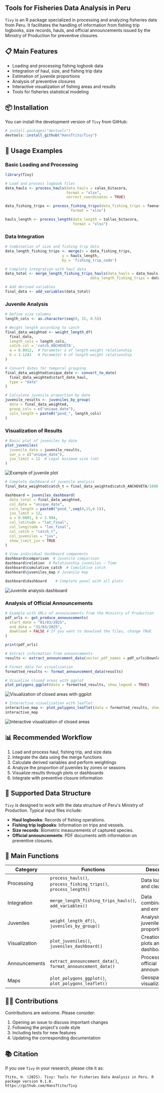 ## Tools for Fisheries Data Analysis in Peru

`Tivy` is an R package specialized in processing and analyzing fisheries data from Peru. It facilitates the handling of information from fishing trip logbooks, size records, hauls, and official announcements issued by the Ministry of Production for preventive closures.

## 📋 Main Features

- Loading and processing fishing logbook data
- Integration of haul, size, and fishing trip data
- Estimation of juvenile proportions
- Analysis of preventive closures
- Interactive visualization of fishing areas and results
- Tools for fisheries statistical modeling

## 📦 Installation

You can install the development version of `Tivy` from GitHub:

```r
# install.packages("devtools")
devtools::install_github("HansTtito/Tivy")
```

## 🚀 Usage Examples

### Basic Loading and Processing

```r
library(Tivy)

# Load and process logbook files
data_hauls <- process_hauls(data_hauls = calas_bitacora, 
                            format = "xlsx", 
                            correct_coordinates = TRUE)

data_fishing_trips <- process_fishing_trips(data_fishing_trips = faenas_bitacora, 
                              format = "xlsx")

hauls_length <- process_length(data_length = tallas_bitacora, 
                               format = "xlsx")
```

### Data Integration

```r
# Combination of size and fishing trip data
data_length_fishing_trips <- merge(x = data_fishing_trips, 
                          y = hauls_length, 
                          by = 'fishing_trip_code')

# Complete integration with haul data
data_total <- merge_length_fishing_trips_hauls(data_hauls = data_hauls, 
                                       data_length_fishing_trips = data_length_fishing_trips)

# Add derived variables
final_data <- add_variables(data_total)
```

### Juvenile Analysis

```r
# Define size columns
length_cols <- as.character(seq(8, 15, 0.5))

# Weight length according to catch
final_data_weighted <- weight_length_df(
  final_data, 
  length_cols = length_cols, 
  catch_col = 'catch_ANCHOVETA', 
  a = 0.0012,  # Parameter a of length-weight relationship
  b = 3.1242   # Parameter b of length-weight relationship
)

# Convert dates for temporal grouping
final_data_weighted$unique_date <- convert_to_date(
  final_data_weighted$start_date_haul, 
  type = "date"
)

# Calculate juvenile proportion by date
juvenile_results <- juveniles_by_group(
  data = final_data_weighted, 
  group_cols = c("unique_date"), 
  cols_length = paste0("pond_", length_cols)
)
```

### Visualization of Results

```r
# Basic plot of juveniles by date
plot_juveniles(
  juvenile_data = juvenile_results, 
  var_x = c("unique_date"),
  juv_limit = 12  # Legal minimum size (cm)
)
```

![Example of juvenile plot](man/figures/ejemplo_juveniles.png)

```r
# Complete dashboard of juvenile analysis
final_data_weighted$catch_t = final_data_weighted$catch_ANCHOVETA/1000

dashboard = juveniles_dashboard(
  data_total = final_data_weighted,
  col_date = "unique_date", 
  cols_length = paste0("pond_",seq(8,15,0.5)), 
  juv_limit = 12,
  a = 0.0001, b = 2.984, 
  col_latitude = "lat_final",
  col_longitude = "lon_final", 
  col_catch = "catch_t",
  col_juveniles = "juv",
  show_limit_juv = TRUE
)

# View individual dashboard components
dashboard$comparison  # Juvenile comparison
dashboard$relation  # Relationship juveniles ~ Time
dashboard$cumulative_catch  # Cumulative catch
dashboard$juveniles_map # Juvenile map

dashboard$dashboard    # Complete panel with all plots
```

![Juvenile analysis dashboard](man/figures/dashboard_juveniles.png)

### Analysis of Official Announcements

```r
# Example with URLs of announcements from the Ministry of Production
pdf_urls <- get_produce_announcements(
  start_date = "01/03/2025", 
  end_date = "31/03/2025",
  download = FALSE # If you want to donwload the files, change TRUE
)

print(pdf_urls)

# Extract information from announcements
results <- extract_announcement_data(vector_pdf_names = pdf_urls$DownloadURL)

# Format data for visualization
formatted_results <- format_announcement_data(results)

# Visualize closed areas with ggplot
plot_polygons_ggplot(data = formatted_results, show_legend = TRUE)
```

![Visualization of closed areas with ggplot](man/figures/poligonos_ggplot.png)

```r
# Interactive visualization with leaflet
interactive_map <- plot_polygons_leaflet(data = formatted_results, show_legend = TRUE)
interactive_map
```

![Interactive visualization of closed areas](man/figures/poligonos_leaflet.png)

## 📊 Recommended Workflow

1. Load and process haul, fishing trip, and size data
2. Integrate the data using the merge functions
3. Calculate derived variables and perform weightings
4. Analyze the proportion of juveniles by zones or seasons
5. Visualize results through plots or dashboards
6. Integrate with preventive closure information

## 📄 Supported Data Structure

`Tivy` is designed to work with the data structure of Peru's Ministry of Production. Typical input files include:

- **Haul logbooks**: Records of fishing operations.
- **Fishing trip logbooks**: Information on trips and vessels.
- **Size records**: Biometric measurements of captured species.
- **Official announcements**: PDF documents with information on preventive closures.

## 🔧 Main Functions

| Category | Functions | Description |
|-----------|-----------|-------------|
| Processing | `process_hauls()`, `process_fishing_trips()`, `process_length()` | Data loading and cleaning |
| Integration | `merge_length_fishing_trips_hauls()`, `add_variables()` | Data combination and enrichment |
| Juveniles | `weight_length_df()`, `juveniles_by_group()` | Analysis of juvenile proportions |
| Visualization | `plot_juveniles()`, `juveniles_dashboard()` | Creation of plots and dashboards |
| Announcements | `extract_announcement_data()`, `format_announcement_data()` | Processing of official announcements |
| Maps | `plot_polygons_ggplot()`, `plot_polygons_leaflet()` | Geospatial visualization |

## 👩‍💻 Contributions

Contributions are welcome. Please consider:

1. Opening an issue to discuss important changes
2. Following the project's code style
3. Including tests for new features
4. Updating the corresponding documentation

## 📚 Citation

If you use `Tivy` in your research, please cite it as:

```
Ttito, H. (2025). Tivy: Tools for Fisheries Data Analysis in Peru. R package version 0.1.0.
https://github.com/HansTtito/Tivy
```